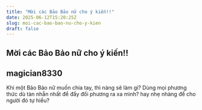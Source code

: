 ```yaml
---
title: "Mời các Bảo Bảo nữ cho ý kiến!!"
date: 2025-06-12T15:20:25Z
slug: moi-cac-bao-bao-nu-cho-y-kien
draft: false
---
```


## Mời các Bảo Bảo nữ cho ý kiến!!

## magician8330

Khi một Bảo Bảo nữ muốn chia tay, thì nàng sẽ làm gì? Dùng mọi phương thức dù tàn nhẫn nhất để đẩy đối phương ra xa mình? hay nhẹ nhàng để cho người đó tự hiểu?